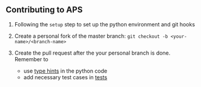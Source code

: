 ## Contributing to APS


1. Following the `setup` step to set up the python environment and git hooks

2. Create a personal fork of the master branch: `git checkout -b <your-name>/<branch-name>`

3. Create the pull request after the your personal branch is done. Remember to

    * use [type hints](https://docs.python.org/3.8/library/typing.html) in the python code
    * add necessary test cases in [tests](../tests)
